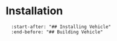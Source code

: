 # Installation

```{include} ../CONTRIBUTING.md
  :start-after: "## Installing Vehicle"
  :end-before: "## Building Vehicle"
```

